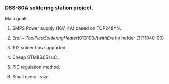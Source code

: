 ### DSS-80A soldering station project. ###

Main goals:
1) SMPS Power supply (16V, 4A) based on TOP248YN.

2) Er$a i-Tool Pico Soldering Heater (013100J) with Er$a tip holder (3IT1040-00)

3) 102 solder tips supported.

4) Cheap STM8S051 uC.

5) PID regulation method.

6) Small overall size.
